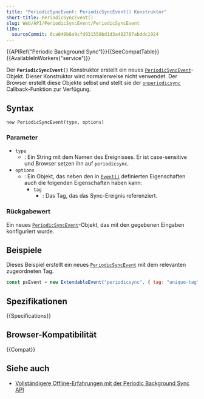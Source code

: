 ```yaml
---
title: "PeriodicSyncEvent: PeriodicSyncEvent() Konstruktor"
short-title: PeriodicSyncEvent()
slug: Web/API/PeriodicSyncEvent/PeriodicSyncEvent
l10n:
  sourceCommit: 0ca040b6a9cfd931558bd1d3a402707abddc1924
---
```


{{APIRef("Periodic Background Sync")}}{{SeeCompatTable}}{{AvailableInWorkers("service")}}

Der **`PeriodicSyncEvent()`** Konstruktor erstellt ein neues [`PeriodicSyncEvent`](/de/docs/Web/API/PeriodicSyncEvent)-Objekt. Dieser Konstruktor wird normalerweise nicht verwendet. Der Browser erstellt diese Objekte selbst und stellt sie der [`onperiodicsync`](/de/docs/Web/API/ServiceWorkerGlobalScope/periodicsync_event) Callback-Funktion zur Verfügung.

## Syntax

```js-nolint
new PeriodicSyncEvent(type, options)
```

### Parameter

- `type`
  - : Ein String mit dem Namen des Ereignisses.
    Er ist case-sensitive und Browser setzen ihn auf `periodicsync`.
- `options`
  - : Ein Objekt, das neben den in [`Event()`](/de/docs/Web/API/Event/Event) definierten Eigenschaften auch die folgenden Eigenschaften haben kann:
    - `tag`
      - : Das Tag, das das Sync-Ereignis referenziert.

### Rückgabewert

Ein neues [`PeriodicSyncEvent`](/de/docs/Web/API/PeriodicSyncEvent)-Objekt, das mit den gegebenen Eingaben konfiguriert wurde.

## Beispiele

Dieses Beispiel erstellt ein neues [`PeriodicSyncEvent`](/de/docs/Web/API/PeriodicSyncEvent) mit dem relevanten zugeordneten Tag.

```js
const psEvent = new ExtendableEvent("periodicsync", { tag: "unique-tag" });
```

## Spezifikationen

{{Specifications}}

## Browser-Kompatibilität

{{Compat}}

## Siehe auch

- [Vollständigere Offline-Erfahrungen mit der Periodic Background Sync API](https://developer.chrome.com/docs/capabilities/periodic-background-sync)

